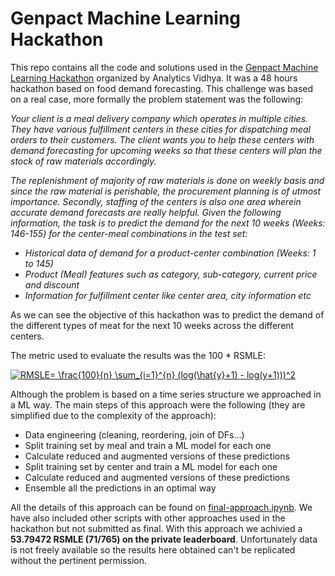 # Genpact Machine Learning Hackathon
This repo contains all the code and solutions used in the [Genpact Machine Learning Hackathon](https://datahack.analyticsvidhya.com/contest/genpact-machine-learning-hackathon/) organized by Analytics Vidhya. It was a 48 hours hackathon based on food demand forecasting. This challenge was based on a real case, more formally the problem statement was the following:

*Your client is a meal delivery company which operates in multiple cities. They have various fulfillment centers in these cities for dispatching meal orders to their customers. The client wants you to help these centers with demand forecasting for upcoming weeks so that these centers will plan the stock of raw materials accordingly.*

*The replenishment of majority of raw materials is done on weekly basis and since the raw material is perishable, the procurement planning is of utmost importance. Secondly, staffing of the centers is also one area wherein accurate demand forecasts are really helpful. Given the following information, the task is to predict the demand for the next 10 weeks (Weeks: 146-155) for the center-meal combinations in the test set:*

* *Historical data of demand for a product-center combination (Weeks: 1 to 145)*
* *Product (Meal) features such as category, sub-category, current price and discount*
* *Information for fulfillment center like center area, city information etc*

As we can see the objective of this hackathon was to predict the demand of the different types of meat for the next 10 weeks  across the different centers.

The metric used to evaluate the results was the 100 * RSMLE:

<a href="https://www.codecogs.com/eqnedit.php?latex=RMSLE=&space;\frac{100}{n}&space;\sum_{i=1}^{n}&space;(log(\hat{y}&plus;1)&space;-&space;log(y&plus;1)))^2" target="_blank"><img src="https://latex.codecogs.com/gif.latex?RMSLE=&space;\frac{100}{n}&space;\sum_{i=1}^{n}&space;(log(\hat{y}&plus;1)&space;-&space;log(y&plus;1)))^2" title="RMSLE= \frac{100}{n} \sum_{i=1}^{n} (log(\hat{y}+1) - log(y+1)))^2" /></a>

Although the problem is based on a time series structure we approached in a ML way. The main steps of this approach were the following (they are simplified due to the complexity of the approach):
* Data engineering (cleaning, reordering, join of DFs...)
* Split training set by meal and train a ML model for each one
* Calculate reduced and augmented versions of these predictions
* Split training set by center and train a ML model for each one
* Calculate reduced and augmented versions of these predictions
* Ensemble all the predictions in an optimal way

All the details of this approach can be found on [final-approach.ipynb](https://github.com/jgonzalezab/genpact-results/blob/master/final-approach/final-approach.ipynb). We have also included other scripts with other approaches used in the hackathon but not submitted as final. With this approach we achivied a **53.79472 RSMLE (71/765) on the private leaderboard**. Unfortunately data is not freely available so the results here obtained can't be replicated without the pertinent permission.
